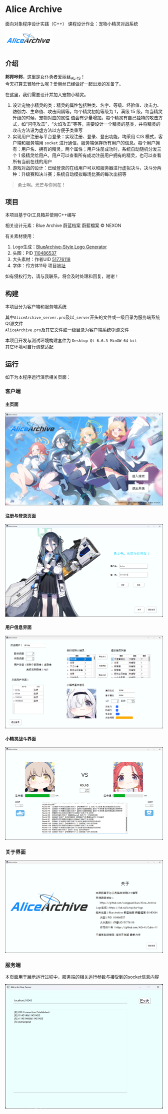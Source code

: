 # Alice Archive
面向对象程序设计实践（C++） 课程设计作业：宠物小精灵对战系统  

<img src="./AliceArchive_Logo.png" alt="Logo" width="30%">

## 介绍
**邦邦咔邦**，这里是女仆勇者爱丽丝<sub>AL-1S</sub>！  
今天打算去冒险什么呢？爱丽丝已经做好一起出发的准备了。  

在这里，我们需要设计并加入宠物小精灵。
1. 设计宠物小精灵的类：精灵的属性包括种类、名字、等级、经验值、攻击力、防御力、生命值、攻击间隔等。每个精灵初始等级为 1，满级 15 级，每当精灵升级的时候，宠物对应的属性
值会有少量增加。每个精灵有自己独特的攻击方式，如“闪电攻击”，“火焰攻击”等等，需要设计一个精灵的基类，并将精灵的攻击方法设为虚方法以方便子类重写  
2. 实现用户注册与平台登录：实现注册、登录、登出功能，均采用 C/S 模式，客户端和服务端用 `socket` 进行通信，服务端保存所有用户的信息。每个用户拥有：用户名、拥有的精灵，两个属性；用户注册成功时，系统自动随机分发三个 1 级精灵给用户。用户可以查看所有成功注册用户拥有的精灵，也可以查看所有当前在线的用户
3. 游戏对战的设计：已经登录的在线用户可以和服务器进行虚拟决斗，决斗分两种：升级赛和决斗赛；系统自动模拟每场比赛的每次出招等  

> 勇士啊。光芒与你同在！

## 项目

本项目基于Qt工具箱并使用C++编写  

相关设计元素：Blue Archive 蔚蓝档案 蔚藍檔案 © NEXON  

有关素材使用：  
1. Logo生成：[BlueArchive-Style Logo Generator](https://lab.nulla.top/ba-logo)  
2. 头图：PID [110486537](https://www.pixiv.net/artworks/110486537)  
3. 大头素材：作者UID [51776118](https://www.pixiv.net/users/51776118)  
4. 字体：伶方体11号 项目[地址](https://github.com/ACh-K/Cubic-11)  

如有侵权行为，请与我联系，将会及时处理和回复，谢谢！

## 构建

本项目分为客户端和服务端系统  
  
其中`AliceArchive_server.pro`及以`_server`开头的文件或一级目录为服务端系统Qt源文件  
`AliceArchive.pro`及其它文件或一级目录为客户端系统Qt源文件  
  
本项目开发与测试环境构建套件为 `Desktop Qt 6.6.3 MinGW 64-bit`  
其它环境可自行调整适配

## 运行

如下为本程序运行演示相关页面：

### 客户端

#### 主页面

![MAIN](./Intro/Main_Page.png)

#### 注册与登录页面

![login](./Intro/Login.png)

#### 用户信息界面

![User](./Intro/Person_Page.png)

#### 小精灵战斗界面
![Fight](./Intro/fight_info.png)

### 关于界面
![About](./Intro/About.png)

### 服务端

本页面用于展示运行过程中，服务端的相关运行参数与接受到的socket信息内容

![Server](./Intro/Server.png)